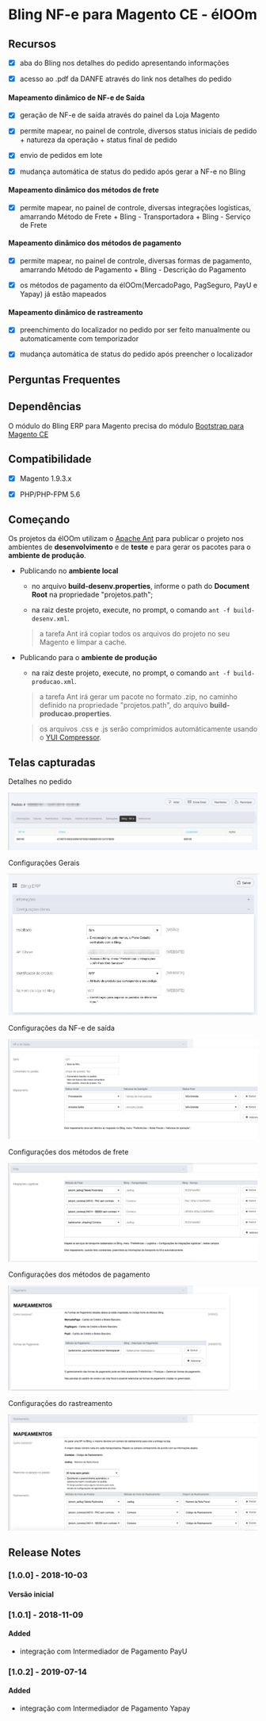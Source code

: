# Bling NF-e para Magento CE - élOOm
 

## Recursos

- [x] aba do Bling nos detalhes do pedido apresentando informações

- [x] acesso ao .pdf da DANFE através do link nos detalhes do pedido

#### Mapeamento dinâmico de NF-e de Saída

- [x] geração de NF-e de saída através do painel da Loja Magento

- [x] permite mapear, no painel de controle, diversos status iniciais de pedido + natureza da operação + status final de pedido

- [x] envio de pedidos em lote

- [x] mudança automática de status do pedido após gerar a NF-e no Bling


#### Mapeamento dinâmico dos métodos de frete

- [x] permite mapear, no painel de controle, diversas integrações logísticas, amarrando Método de Frete + Bling - Transportadora + Bling - Serviço de Frete

#### Mapeamento dinâmico dos métodos de pagamento

- [x] permite mapear, no painel de controle, diversas formas de pagamento, amarrando Método de Pagamento + Bling - Descrição do Pagamento

- [x] os métodos de pagamento da élOOm(MercadoPago, PagSeguro, PayU e Yapay) já estão mapeados


#### Mapeamento dinâmico de rastreamento

- [x] preenchimento do localizador no pedido por ser feito manualmente ou automaticamente com temporizador

- [x] mudança automática de status do pedido após preencher o localizador


## Perguntas Frequentes


## Dependências


O módulo do Bling ERP para Magento precisa do módulo [Bootstrap para Magento CE](https://github.com/eloom/bootstrap-magento-ce)


## Compatibilidade

- [x] Magento 1.9.3.x

- [x] PHP/PHP-FPM 5.6

## Começando

Os projetos da élOOm utilizam o [Apache Ant](https://ant.apache.org/) para publicar o projeto nos ambientes de **desenvolvimento** e de **teste** e para gerar os pacotes para o **ambiente de produção**.

- Publicando no **ambiente local**

	- no arquivo **build-desenv.properties**, informe o path do **Document Root** na propriedade "projetos.path";
	
	- na raiz deste projeto, execute, no prompt, o comando ```ant -f build-desenv.xml```.
	
	
	> a tarefa Ant irá copiar todos os arquivos do projeto no seu Magento e limpar a cache.
	

- Publicando para o **ambiente de produção**

	- na raiz deste projeto, execute, no prompt, o comando ```ant -f build-producao.xml```.
	
	
	> a tarefa Ant irá gerar um pacote no formato .zip, no caminho definido na propriedade "projetos.path", do arquivo **build-producao.properties**.

	> os arquivos .css e .js serão comprimidos automáticamente usando o [YUI Compressor](https://yui.github.io/yuicompressor/).
	

## Telas capturadas

Detalhes no pedido

![](docs/bling-detalhe-pedido.jpg)

Configurações Gerais

![](docs/bling-conf-gerais.jpg)

Configurações da NF-e de saída

![](docs/bling-nfe-saida.jpg)

Configurações dos métodos de frete

![](docs/bling-frete.jpg)

Configurações dos métodos de pagamento

![](docs/bling-pagamento.jpg)

Configurações do rastreamento

![](docs/bling-rastreamento.jpg)


## Release Notes

### [1.0.0] - 2018-10-03

#### Versão inicial

### [1.0.1] - 2018-11-09

#### Added

- integração com Intermediador de Pagamento PayU

### [1.0.2] - 2019-07-14

#### Added

- integração com Intermediador de Pagamento Yapay